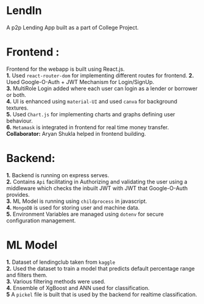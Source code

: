 # LendIn
 A p2p Lending App built as a part of College Project.
# Frontend :
Frontend for the webapp is built using React.js.  
**1.** 
Used `react-router-dom` for implementing different routes for frontend.
**2.** 
Used Google-O-Auth + JWT Mechanism for Login/SignUp.  
**3.** MultiRole Login added where each user can login as a lender or borrower or both.  
**4.** UI is enhanced using `material-UI` and used `canva` for background textures.  
**5.** Used `Chart.js` for implementing charts and graphs defining user behaviour.  
**6.** `Metamask` is integrated in frontend for real time money transfer.   
**Collaborator:** Aryan Shukla helped in frontend building.  

# Backend: 
**1.** Backend is running on express serves.   
**2.** Contains `Api` facilitating in Authorizing and validating the user using a middleware which checks the inbuilt JWT with JWT that Google-O-Auth provides.    
**3.** ML Model is running using `childprocess` in javascript.  
**4.** `MongoDB` is used for storing user and machine data.   
**5.** Environment Variables are managed using `dotenv` for secure configuration management.    

# ML Model
**1.** Dataset of lendingclub taken from `kaggle`  
**2.** Used the dataset to train a model that predicts default percentage range and filters them.  
**3.** Various filtering methods were used.  
**4.** Ensemble of XgBoost and ANN used for classification.  
**5** A `pickel` file is built that is used by the backend for realtime classification.  



